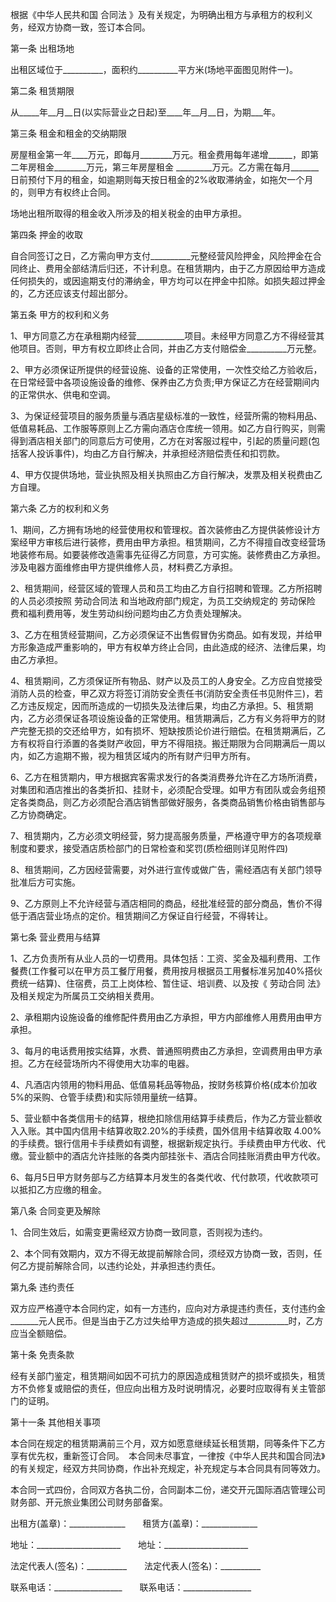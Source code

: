 
 


根据《中华人民共和国
合同法
》及有关规定，为明确出租方与承租方的权利义务，经双方协商一致，签订本合同。


第一条 出租场地


出租区域位于__________，面积约__________平方米(场地平面图见附件一)。


第二条 租赁期限


从_____年__月__日(以实际营业之日起)至____年__月__日，为期___年。


第三条 租金和租金的交纳期限


房屋租金第一年____万元，即每月________万元。租金费用每年递增______，即第二年房租金________万元，第三年房屋租金 _________万元。乙方需在每月_______日前预付下月的租金，如逾期则每天按日租金的2%收取滞纳金，如拖欠一个月的，则甲方有权终止合同。


场地出租所取得的租金收入所涉及的相关税金的由甲方承担。


第四条 押金的收取


自合同签订之日，乙方需向甲方支付__________元整经营风险押金，风险押金在合同终止、费用全部结清后归还，不计利息。在租赁期内，由于乙方原因给甲方造成任何损失的，或因逾期支付的滞纳金，甲方均可以在押金中扣除。如损失超过押金的，乙方还应该支付超出部分。


第五条 甲方的权利和义务


1、甲方同意乙方在承租期内经营____________项目。未经甲方同意乙方不得经营其他项目。否则，甲方有权立即终止合同，并由乙方支付赔偿金__________万元整。


2、甲方必须保证所提供的经营设施、设备的正常使用，一次性交给乙方验收后，在日常经营中各项设施设备的维修、保养由乙方负责;甲方保证乙方在经营期间内的正常供水、供电和空调。


3、为保证经营项目的服务质量与酒店星级标准的一致性，经营所需的物料用品、低值易耗品、工作服等原则上乙方需向酒店仓库统一领用。如乙方自行购买，则需得到酒店相关部门的同意后方可使用，乙方在对客服过程中，引起的质量问题(包括客人投诉事件)，均由乙方自行解决，并承担经济赔偿责任和扣罚款。


4、甲方仅提供场地，营业执照及相关执照由乙方自行解决，发票及相关税费由乙方自理。


第六条 乙方的权利和义务


1、期间，乙方拥有场地的经营使用权和管理权。首次装修由乙方提供装修设计方案经甲方审核后进行装修，费用由甲方承担。租赁期间，乙方不得擅自改变经营场地装修布局。如要装修改造需事先征得乙方同意，方可实施。装修费由乙方承担。涉及电器方面维修由甲方提供维修人员，材料费乙方承担。


2、租赁期间，经营区域的管理人员和员工均由乙方自行招聘和管理。乙方所招聘的人员必须按照
劳动合同法
和当地政府部门规定，为员工交纳规定的
劳动保险
费和福利费用等，发生劳动纠纷问题均由乙方负责处理解决。


3、乙方在租赁经营期间，乙方必须保证不出售假冒伪劣商品。如有发现，并给甲方形象造成严重影响的，甲方有权单方终止合同，由此造成的经济、法律后果，均由乙方承担。


4、租赁期间，乙方须保证所有物品、财产以及员工的人身安全。乙方应自觉接受消防人员的检查，甲乙双方将签订消防安全责任书(消防安全责任书见附件三)，若乙方违反规定，因而所造成的一切损失及法律后果，均由乙方承担。5、租赁期内，乙方必须保证各项设施设备的正常使用。租赁期满后，乙方有义务将甲方的财产完整无损的交还给甲方，如有损坏、短缺按质论价进行赔偿。在租赁期满后，乙方有权将自行添置的各类财产收回，甲方不得阻挠。搬迁期限为合同期满后一周以内，如乙方逾期不搬，视为租赁区域内的所有财产归甲方所有。


6、乙方在租赁期内，甲方根据宾客需求发行的各类消费券允许在乙方场所消费，对集团和酒店推出的各类折扣、挂财卡，必须配合受理。如甲方有团队或会务组预定各类商品，则乙方必须配合酒店销售部做好服务，各类商品销售价格由销售部与乙方协商确定。


7、租赁期内，乙方必须文明经营，努力提高服务质量，严格遵守甲方的各项规章制度和要求，接受酒店质检部门的日常检查和奖罚(质检细则详见附件四)


8、租赁期间，乙方因经营需要，对外进行宣传或做广告，需经酒店有关部门领导批准后方可实施。


9、乙方原则上不允许经营与酒店相同的商品，经批准经营的部分商品，售价不得低于酒店营业场点的定价。租赁期间乙方保证自行经营，不得转让。


第七条 营业费用与结算


1、乙方负责所有从业人员的一切费用。具体包括：工资、奖金及福利费用、工作餐费(工作餐可以在甲方员工餐厅用餐，费用按月根据员工用餐标准另加40%搭伙费统一结算)、住宿费，员工上岗体检、暂住证、培训费、以及按《
劳动合同
法》及相关规定为所属员工交纳相关费用。


2、承租期内设施设备的维修配件费用由乙方承担，甲方内部维修人用费用由甲方承担。


3、每月的电话费用按实结算，水费、普通照明费由乙方承担，空调费用由甲方承担。乙方在经营场所内不得使用大功率的电器。


4、凡酒店内领用的物料用品、低值易耗品等物品，按财务核算价格(成本价加收5%的采购、仓管手续费)和实际领用量统一结算。


5、营业额中各类信用卡的结算，根绝扣除信用结算手续费后，作为乙方营业额收入入账。其中国内信用卡结算收取2.20%的手续费，国外信用卡结算收取 4.00%的手续费。银行信用卡手续费如有调整，根据新规定执行。手续费由甲方代收、代缴。营业额中的酒店允许挂账的各类内部挂张卡、酒店合同挂账消费由甲方代收。


6、每月5日甲方财务部与乙方结算本月发生的各类代收、代付款项，代收款项可以抵扣乙方应缴的租金。


第八条 合同变更及解除


1、合同生效后，如需变更需经双方协商一致同意，否则视为违约。


2、本个同有效期内，双方不得无故提前解除合同，须经双方协商一致，否则，任何乙方提前解除合同，以违约论处，并承担违约责任。


第九条 违约责任


双方应严格遵守本合同约定，如有一方违约，应向对方承提违约责任，支付违约金_______元人民币。但是当由于乙方过失给甲方造成的损失超过__________时，乙方应当全额赔偿。


第十条 免责条款


经有关部门鉴定，租赁期间如因不可抗力的原因造成租赁财产的损坏或损失，租赁方不负修复或赔偿的责任，但应向出租方及时说明情况，必要时应取得有关主管部门的证明。


第十一条 其他相关事项


本合同在规定的租赁期满前三个月，双方如愿意继续延长租赁期，同等条件下乙方享有优先权，重新签订合同。　本合同未尽事宜，一律按《中华人民共和国合同法》的有关规定，经双方共同协商，作出补充规定，补充规定与本合同具有同等效力。


本合同一式四份，合同双方各执二份，合同副本二份，递交开元国际酒店管理公司财务部、开元旅业集团公司财务部备案。


出租方(盖章)：______________　　租赁方(盖章)：______________


地址：_____________________　　地址：_____________________


法定代表人(签名)：__________　　法定代表人(签名)：__________


联系电话：_________________　　联系电话：_________________
 


 

 
 
 
 
 
  


  
 

  


  


  
 
 
 
 

